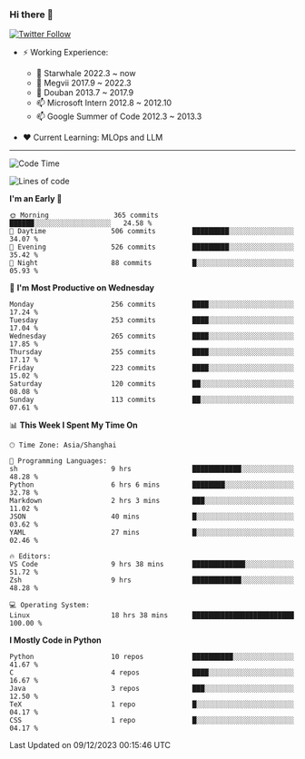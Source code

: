 ### Hi there 👋

[![Twitter Follow](https://img.shields.io/twitter/follow/tianweidut?style=social)](https://twitter.com/tianweidut)

- ⚡ Working Experience:
  - 🔭 Starwhale 2022.3 ~ now
  - 🌱 Megvii 2017.9 ~ 2022.3
  - 🌱 Douban 2013.7 ~ 2017.9
  - 📫 Microsoft Intern 2012.8 ~ 2012.10
  - 📫 Google Summer of Code 2012.3 ~ 2013.3

- ❤️ Current Learning: MLOps and LLM

---
<!--START_SECTION:waka-->
![Code Time](http://img.shields.io/badge/Code%20Time-4%2C761%20hrs%2036%20mins-blue)

![Lines of code](https://img.shields.io/badge/From%20Hello%20World%20I%27ve%20Written-1.2%20million%20lines%20of%20code-blue)

**I'm an Early 🐤** 

```text
🌞 Morning                365 commits         ██████░░░░░░░░░░░░░░░░░░░   24.58 % 
🌆 Daytime                506 commits         █████████░░░░░░░░░░░░░░░░   34.07 % 
🌃 Evening                526 commits         █████████░░░░░░░░░░░░░░░░   35.42 % 
🌙 Night                  88 commits          █░░░░░░░░░░░░░░░░░░░░░░░░   05.93 % 
```
📅 **I'm Most Productive on Wednesday** 

```text
Monday                   256 commits         ████░░░░░░░░░░░░░░░░░░░░░   17.24 % 
Tuesday                  253 commits         ████░░░░░░░░░░░░░░░░░░░░░   17.04 % 
Wednesday                265 commits         ████░░░░░░░░░░░░░░░░░░░░░   17.85 % 
Thursday                 255 commits         ████░░░░░░░░░░░░░░░░░░░░░   17.17 % 
Friday                   223 commits         ████░░░░░░░░░░░░░░░░░░░░░   15.02 % 
Saturday                 120 commits         ██░░░░░░░░░░░░░░░░░░░░░░░   08.08 % 
Sunday                   113 commits         ██░░░░░░░░░░░░░░░░░░░░░░░   07.61 % 
```


📊 **This Week I Spent My Time On** 

```text
🕑︎ Time Zone: Asia/Shanghai

💬 Programming Languages: 
sh                       9 hrs               ████████████░░░░░░░░░░░░░   48.28 % 
Python                   6 hrs 6 mins        ████████░░░░░░░░░░░░░░░░░   32.78 % 
Markdown                 2 hrs 3 mins        ███░░░░░░░░░░░░░░░░░░░░░░   11.02 % 
JSON                     40 mins             █░░░░░░░░░░░░░░░░░░░░░░░░   03.62 % 
YAML                     27 mins             █░░░░░░░░░░░░░░░░░░░░░░░░   02.46 % 

🔥 Editors: 
VS Code                  9 hrs 38 mins       █████████████░░░░░░░░░░░░   51.72 % 
Zsh                      9 hrs               ████████████░░░░░░░░░░░░░   48.28 % 

💻 Operating System: 
Linux                    18 hrs 38 mins      █████████████████████████   100.00 % 
```

**I Mostly Code in Python** 

```text
Python                   10 repos            ██████████░░░░░░░░░░░░░░░   41.67 % 
C                        4 repos             ████░░░░░░░░░░░░░░░░░░░░░   16.67 % 
Java                     3 repos             ███░░░░░░░░░░░░░░░░░░░░░░   12.50 % 
TeX                      1 repo              █░░░░░░░░░░░░░░░░░░░░░░░░   04.17 % 
CSS                      1 repo              █░░░░░░░░░░░░░░░░░░░░░░░░   04.17 % 
```




 Last Updated on 09/12/2023 00:15:46 UTC
<!--END_SECTION:waka-->
